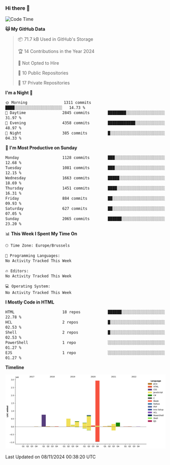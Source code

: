 ### Hi there 👋

<!--START_SECTION:waka-->
![Code Time](http://img.shields.io/badge/Code%20Time-1%2C222%20hrs%2056%20mins-blue)

**🐱 My GitHub Data** 

> 📦 71.7 kB Used in GitHub's Storage 
 > 
> 🏆 14 Contributions in the Year 2024
 > 
> 🚫 Not Opted to Hire
 > 
> 📜 10 Public Repositories 
 > 
> 🔑 17 Private Repositories 
 > 
**I'm a Night 🦉** 

```text
🌞 Morning                1311 commits        ████░░░░░░░░░░░░░░░░░░░░░   14.73 % 
🌆 Daytime                2845 commits        ████████░░░░░░░░░░░░░░░░░   31.97 % 
🌃 Evening                4358 commits        ████████████░░░░░░░░░░░░░   48.97 % 
🌙 Night                  385 commits         █░░░░░░░░░░░░░░░░░░░░░░░░   04.33 % 
```
📅 **I'm Most Productive on Sunday** 

```text
Monday                   1128 commits        ███░░░░░░░░░░░░░░░░░░░░░░   12.68 % 
Tuesday                  1081 commits        ███░░░░░░░░░░░░░░░░░░░░░░   12.15 % 
Wednesday                1663 commits        █████░░░░░░░░░░░░░░░░░░░░   18.69 % 
Thursday                 1451 commits        ████░░░░░░░░░░░░░░░░░░░░░   16.31 % 
Friday                   884 commits         ██░░░░░░░░░░░░░░░░░░░░░░░   09.93 % 
Saturday                 627 commits         ██░░░░░░░░░░░░░░░░░░░░░░░   07.05 % 
Sunday                   2065 commits        ██████░░░░░░░░░░░░░░░░░░░   23.20 % 
```


📊 **This Week I Spent My Time On** 

```text
🕑︎ Time Zone: Europe/Brussels

💬 Programming Languages: 
No Activity Tracked This Week

🔥 Editors: 
No Activity Tracked This Week

💻 Operating System: 
No Activity Tracked This Week
```

**I Mostly Code in HTML** 

```text
HTML                     18 repos            ██████░░░░░░░░░░░░░░░░░░░   22.78 % 
HCL                      2 repos             █░░░░░░░░░░░░░░░░░░░░░░░░   02.53 % 
Shell                    2 repos             █░░░░░░░░░░░░░░░░░░░░░░░░   02.53 % 
PowerShell               1 repo              ░░░░░░░░░░░░░░░░░░░░░░░░░   01.27 % 
EJS                      1 repo              ░░░░░░░░░░░░░░░░░░░░░░░░░   01.27 % 
```



**Timeline**

![Lines of Code chart](https://raw.githubusercontent.com/guillaumedeplancke/guillaumedeplancke/main/assets/bar_graph.png)


 Last Updated on 08/11/2024 00:38:20 UTC
<!--END_SECTION:waka-->
